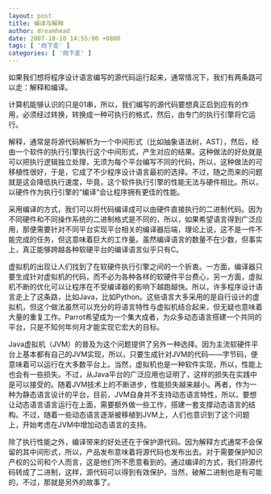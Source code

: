 ```yaml
---
layout: post
title: 编译与解释
author: dreamhead
date: 2007-10-10 14:55:00 +0800
tags: [ '向下走' ]
categories: [ '向下走' ]
---
```


如果我们想将程序设计语言编写的源代码运行起来，通常情况下，我们有两条路可以走：解释和编译。  
  
计算机能够认识的只是01串，所以，我们编写的源代码要想真正启到应有的作用，必须经过转换，转换成一种可执行的格式，然后，由专门的执行引擎将它运行。  
  
解释，通常是将源代码解析为一个中间形式（比如抽象语法树，AST），然后，经由一个软件的执行引擎执行这个中间形式，产生对应的结果。这种做法的好处就是可以把执行逻辑独立处理，无须为每个平台编写不同的代码，所以，这种做法的可移植性很好，于是，它成了不少程序设计语言最初的选择。不过，随之而来的问题就是这会降低执行速度，毕竟，这个软件执行引擎的性能无法与硬件相比。所以，以硬件作为执行引擎的“编译”会让程序拥有更佳的性能。  
  
采用编译的方式，我们可以将代码编译成可以由硬件直接执行的二进制代码。因为不同硬件和不同操作系统的二进制格式是不同的，所以，如果希望语言得到广泛应用，那便需要针对不同平台实现平台相关的编译器后端，理论上说，这不是一件不能完成的任务，但这意味着巨大的工作量。虽然编译语言的数量不在少数，但事实上，真正能够跨越各种软硬平台的编译语言似乎只有C。  
  
虚拟机的出现让人们找到了在软硬件执行引擎之间的一个折衷。一方面，编译器只要生成针对虚拟机的代码，而不必为各种各样的软硬件平台费心，另一方面，虚拟机不断的优化可以让程序在不受编译器的影响下越跑越快。所以，许多程序设计语言走上了这条路，比如Java，比如Python。这些语言大多采用的是自行设计的虚拟机，但这个做法虽然可以充分的将语言特性与虚拟机结合起来，但无疑也意味着大量的重复工作。Parrot希望成为一个集大成者，为众多动态语言搭建一个共同的平台，只是不知何年何月才能实现它宏大的目标。  
  
Java虚拟机（JVM）的普及为这个问题提供了另外一种选择。因为主流软硬件平台上基本都有自己的JVM实现，所以，只要生成针对JVM的代码——字节码，便意味着可以运行在大多数平台上。当然，虚拟机也是一种软件实现，所以，性能上也会有一些损失。不过，从Java平台的广泛应用也证明了，这样的损失在实践中是可以接受的。随着JVM技术上的不断进步，性能损失越来越小。再者，作为一种为静态语言设计的平台，目前，JVM自身并不支持动态语言特性，所以，要想让动态语言语言运行在上面，需要额外做一些工作，搭建一套支撑动态语言的结构。不过，随着一些动态语言逐渐被移植到JVM上，人们也意识到了这个问题上，开始考虑在JVM中增加动态语言的支持。  
  
除了执行性能之外，编译带来的好处还在于保护源代码。因为解释方式通常不会保留的其中间形式，所以，产品发布意味着将源代码也发布出去。对于需要保护知识产权的公司和个人而言，这是他们所不愿意看到的。通过编译的方式，我们将源代码转成了二进制，这样，源代码可以得到有效保护。当然，破解二进制也是有可能的，不过，那就是另外的故事了。


